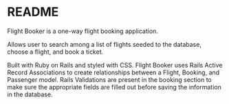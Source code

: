 # README

Flight Booker is a one-way flight booking application. 

Allows user to search among a list of flights seeded to the database, choose a flight,
and book a ticket.

Built with Ruby on Rails and styled with CSS. Flight Booker uses Rails Active Record Associations to create relationships between a Flight, Booking, and Passenger model. Rails Validations are present in the booking section to make sure the appropriate fields are filled out before saving the information in the database.
